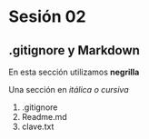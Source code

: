 # Sesión 02

## .gitignore y Markdown

En esta sección utilizamos **negrilla**

Una sección en *itálica o cursiva*

1. .gitignore
2. Readme.md
3. clave.txt